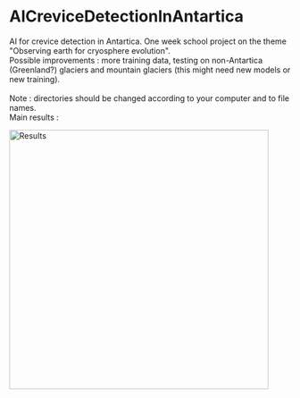 # AICreviceDetectionInAntartica
AI for crevice detection in Antartica.
One week school project on the theme "Observing earth for cryosphere evolution". \
Possible improvements : more training data, testing on non-Antartica (Greenland?) glaciers and mountain glaciers
(this might need new models or new training).\
\
Note : directories should be changed according to your computer and to file names.\
Main results :

<img width="464" alt="Results" src="https://user-images.githubusercontent.com/119788354/234788943-a017f6a0-e659-4248-af88-252c7bf332cf.png">
